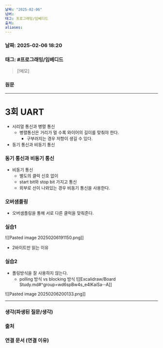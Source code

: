 ```yaml
---
날짜: "2025-02-06"
넘버: 
태그: 프로그래밍/임베디드
출처: 
aliases:
---
```

### 날짜:  2025-02-06 18:20

### 태그: #프로그래밍/임베디드

>[!메모]
>

### 원문
---
# 3회 UART

- 시리얼 통신과 병렬 통신
	- 병렬통신은 거리가 멀 수록 와이어의 길이를 맞춰야 한다.
		- 구부러지는 경우 저항이 생길 수 있다.
- 동기 통신과 비동기 통신
### 동기 통신과 비동기 통신
- 비동기 통신
	- 별도의 클럭 신호 없이 
	- start bit와 stop bit 가지고 통신
	- 외부로 선이 나와있는 경우 비동기 통신을 사용한다.
### 오버샘플링
- 오버샘플링을 통해 서로 다른 클럭을 맞춰준다.
### 실습1
![[Pasted image 20250206191150.png]]
- 2바이트만 읽는 이유
### 실습2
- 폴링방식을 잘 사용하지 않는다.
	- polling 방식 vs blocking 방식
![[Excalidraw/Board Study.md#^group=wd6spBw4s_e4lKaiSa--A]]

![[Pasted image 20250206200133.png]]

---
### 생각(파생된 질문/생각)

### 출처

### 연결 문서 (연결 이유)
